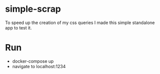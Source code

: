 # simple-scrap
To speed up the creation of my css queries I made this simple standalone app to test it.

# Run
- docker-compose up
- navigate to localhost:1234
